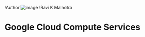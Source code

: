 !Author
                     ![image](https://github.com/user-attachments/assets/11c72803-3594-40b4-be92-24800eb25465)
!Ravi K Malhotra
                                            
# Google Cloud Compute Services

